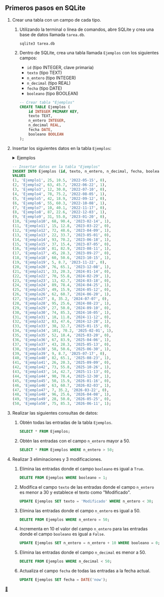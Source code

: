 ## Primeros pasos en SQLite

1. Crear una tabla con un campo de cada tipo.
    1. Utilizando la terminal o línea de comandos, abre SQLite y crea una base de datos llamada `tarea.db`.
        
        ```shell
        sqlite3 tarea.db
        ```
    2. Dentro de SQLite, crea una tabla llamada `Ejemplos` con los siguientes campos:
        * `id` (tipo INTEGER, clave primaria)
        * `texto` (tipo TEXT)
        * `n_entero` (tipo INTEGER)
        * `n_decimal` (tipo REAL)
        * `fecha` (tipo DATE)
        * `booleano` (tipo BOOLEAN)

        ```sql
        -- Crear tabla "Ejemplos"
        CREATE TABLE Ejemplos (
            id INTEGER PRIMARY KEY,
            texto TEXT,
            n_entero INTEGER,
            n_decimal REAL,
            fecha DATE,
            booleano BOOLEAN
        );
        ```
2. Insertar los siguientes datos en la tabla `Ejemplos`:
    <details>
    <summary>Ejemplos</summary>

    | id    | texto     | n_entero | n_decimal | fecha      | booleano |
    | :---: | :-------- | :------: | :-------: | :--------: | :------: |
    | 1     | Ejemplo1  | 25       | 10.5      | 2022-05-15 | 0        |
    | 2     | Ejemplo2  | 63       | 45.7      | 2022-06-22 | 1        |
    | 3     | Ejemplo3  | 12       | 30.0      | 2022-07-10 | 0        |
    | 4     | Ejemplo4  | 78       | 75.2      | 2022-08-05 | 1        |
    | 5     | Ejemplo5  | 42       | 18.9      | 2022-09-12 | 0        |
    | 6     | Ejemplo6  | 55       | 60.3      | 2022-10-08 | 1        |
    | 7     | Ejemplo7  | 10       | 40.1      | 2022-11-17 | 0        |
    | 8     | Ejemplo8  | 87       | 22.6      | 2022-12-03 | 1        |
    | 9     | Ejemplo9  | 31       | 55.0      | 2023-01-20 | 0        |
    | 10    | Ejemplo10 | 68       | 90.4      | 2023-02-14 | 1        |
    | 11    | Ejemplo11 | 15       | 12.8      | 2023-03-22 | 0        |
    | 12    | Ejemplo12 | 72       | 48.6      | 2023-04-09 | 1        |
    | 13    | Ejemplo13 | 22       | 33.7      | 2023-05-01 | 0        |
    | 14    | Ejemplo14 | 93       | 70.2      | 2023-06-18 | 1        |
    | 15    | Ejemplo15 | 37       | 15.4      | 2023-07-05 | 0        |
    | 16    | Ejemplo16 | 81       | 82.9      | 2023-08-11 | 1        |
    | 17    | Ejemplo17 | 45       | 28.3      | 2023-09-27 | 0        |
    | 18    | Ejemplo18 | 60       | 50.6      | 2023-10-15 | 1        |
    | 19    | Ejemplo19 | 5        | 8.7       | 2023-11-22 | 0        |
    | 20    | Ejemplo20 | 76       | 65.1      | 2023-12-08 | 1        |
    | 21    | Ejemplo21 | 33       | 20.3      | 2024-01-14 | 0        |
    | 22    | Ejemplo22 | 70       | 55.8      | 2024-02-29 | 1        |
    | 23    | Ejemplo23 | 13       | 42.7      | 2024-03-18 | 0        |
    | 24    | Ejemplo24 | 89       | 78.4      | 2024-04-25 | 1        |
    | 25    | Ejemplo25 | 49       | 15.9      | 2024-05-12 | 0        |
    | 26    | Ejemplo26 | 62       | 60.7      | 2024-06-20 | 1        |
    | 27    | Ejemplo27 | 8        | 35.2      | 2024-07-07 | 0        |
    | 28    | Ejemplo28 | 95       | 25.6      | 2024-08-23 | 1        |
    | 29    | Ejemplo29 | 27       | 50.0      | 2024-09-10 | 0        |
    | 30    | Ejemplo30 | 74       | 85.3      | 2024-10-05 | 1        |
    | 31    | Ejemplo31 | 18       | 11.8      | 2024-11-12 | 0        |
    | 32    | Ejemplo32 | 83       | 47.6      | 2024-12-28 | 1        |
    | 33    | Ejemplo33 | 38       | 32.7      | 2025-01-15 | 0        |
    | 34    | Ejemplo34 | 101      | 70.2      | 2025-02-01 | 1        |
    | 35    | Ejemplo35 | 52       | 18.4      | 2025-03-20 | 0        |
    | 36    | Ejemplo36 | 67       | 83.9      | 2025-04-06 | 1        |
    | 37    | Ejemplo37 | 43       | 28.3      | 2025-05-13 | 0        |
    | 38    | Ejemplo38 | 58       | 50.6      | 2025-06-30 | 1        |
    | 39    | Ejemplo39 | 9        | 8.7       | 2025-07-17 | 0        |
    | 40    | Ejemplo40 | 82       | 65.1      | 2025-08-23 | 1        |
    | 41    | Ejemplo41 | 26       | 20.3      | 2025-09-09 | 0        |
    | 42    | Ejemplo42 | 73       | 55.8      | 2025-10-26 | 1        |
    | 43    | Ejemplo43 | 14       | 42.7      | 2025-11-13 | 0        |
    | 44    | Ejemplo44 | 90       | 78.4      | 2025-12-30 | 1        |
    | 45    | Ejemplo45 | 50       | 15.9      | 2026-01-16 | 0        |
    | 46    | Ejemplo46 | 63       | 60.7      | 2026-02-03 | 1        |
    | 47    | Ejemplo47 | 7        | 35.2      | 2026-03-22 | 0        |
    | 48    | Ejemplo48 | 96       | 25.6      | 2026-04-08 | 1        |
    | 49    | Ejemplo49 | 28       | 50.0      | 2026-05-25 | 0        |
    | 50    | Ejemplo50 | 75       | 85.3      | 2026-06-11 | 1        |
    </details>

    ```sql
    -- Insertar datos en la tabla "Ejemplos"
    INSERT INTO Ejemplos (id, texto, n_entero, n_decimal, fecha, booleano)
    VALUES
    (1, 'Ejemplo1', 25, 10.5, '2022-05-15', 0),
    (2, 'Ejemplo2', 63, 45.7, '2022-06-22', 1),
    (3, 'Ejemplo3', 12, 30.0, '2022-07-10', 0),
    (4, 'Ejemplo4', 78, 75.2, '2022-08-05', 1),
    (5, 'Ejemplo5', 42, 18.9, '2022-09-12', 0),
    (6, 'Ejemplo6', 55, 60.3, '2022-10-08', 1),
    (7, 'Ejemplo7', 10, 40.1, '2022-11-17', 0),
    (8, 'Ejemplo8', 87, 22.6, '2022-12-03', 1),
    (9, 'Ejemplo9', 31, 55.0, '2023-01-20', 0),
    (10, 'Ejemplo10', 68, 90.4, '2023-02-14', 1),
    (11, 'Ejemplo11', 15, 12.8, '2023-03-22', 0),
    (12, 'Ejemplo12', 72, 48.6, '2023-04-09', 1),
    (13, 'Ejemplo13', 22, 33.7, '2023-05-01', 0),
    (14, 'Ejemplo14', 93, 70.2, '2023-06-18', 1),
    (15, 'Ejemplo15', 37, 15.4, '2023-07-05', 0),
    (16, 'Ejemplo16', 81, 82.9, '2023-08-11', 1),
    (17, 'Ejemplo17', 45, 28.3, '2023-09-27', 0),
    (18, 'Ejemplo18', 60, 50.6, '2023-10-15', 1),
    (19, 'Ejemplo19', 5, 8.7, '2023-11-22', 0),
    (20, 'Ejemplo20', 76, 65.1, '2023-12-08', 1),
    (21, 'Ejemplo21', 33, 20.3, '2024-01-14', 0),
    (22, 'Ejemplo22', 70, 55.8, '2024-02-29', 1),
    (23, 'Ejemplo23', 13, 42.7, '2024-03-18', 0),
    (24, 'Ejemplo24', 89, 78.4, '2024-04-25', 1),
    (25, 'Ejemplo25', 49, 15.9, '2024-05-12', 0),
    (26, 'Ejemplo26', 62, 60.7, '2024-06-20', 1),
    (27, 'Ejemplo27', 8, 35.2, '2024-07-07', 0),
    (28, 'Ejemplo28', 95, 25.6, '2024-08-23', 1),
    (29, 'Ejemplo29', 27, 50.0, '2024-09-10', 0),
    (30, 'Ejemplo30', 74, 85.3, '2024-10-05', 1),
    (31, 'Ejemplo31', 18, 11.8, '2024-11-12', 0),
    (32, 'Ejemplo32', 83, 47.6, '2024-12-28', 1),
    (33, 'Ejemplo33', 38, 32.7, '2025-01-15', 0),
    (34, 'Ejemplo34', 101, 70.2, '2025-02-01', 1),
    (35, 'Ejemplo35', 52, 18.4, '2025-03-20', 0),
    (36, 'Ejemplo36', 67, 83.9, '2025-04-06', 1),
    (37, 'Ejemplo37', 43, 28.3, '2025-05-13', 0),
    (38, 'Ejemplo38', 58, 50.6, '2025-06-30', 1),
    (39, 'Ejemplo39', 9, 8.7, '2025-07-17', 0),
    (40, 'Ejemplo40', 82, 65.1, '2025-08-23', 1),
    (41, 'Ejemplo41', 26, 20.3, '2025-09-09', 0),
    (42, 'Ejemplo42', 73, 55.8, '2025-10-26', 1),
    (43, 'Ejemplo43', 14, 42.7, '2025-11-13', 0),
    (44, 'Ejemplo44', 90, 78.4, '2025-12-30', 1),
    (45, 'Ejemplo45', 50, 15.9, '2026-01-16', 0),
    (46, 'Ejemplo46', 63, 60.7, '2026-02-03', 1),
    (47, 'Ejemplo47', 7, 35.2, '2026-03-22', 0),
    (48, 'Ejemplo48', 96, 25.6, '2026-04-08', 1),
    (49, 'Ejemplo49', 28, 50.0, '2026-05-25', 0),
    (50, 'Ejemplo50', 75, 85.3, '2026-06-11', 1);
    ```
3. Realizar las siguientes consultas de datos:
    1. Obtén todas las entradas de la tabla `Ejemplos`.

        ```sql
        SELECT * FROM Ejemplos;
        ```
    2. Obtén las entradas con el campo `n_entero` mayor a 50.

        ```sql
        SELECT * FROM Ejemplos WHERE n_entero > 50;
        ```
4. Realizar 3 eliminaciones y 3 modificaciones.
    1. Elimina las entradas donde el campo `booleano` es igual a `True`.

        ```sql
        DELETE FROM Ejemplos WHERE booleano = 1;
        ```
    2. Modifica el campo `texto` de las entradas donde el campo `n_entero` es menor a 30 y establece el texto como "Modificado".

        ```sql
        UPDATE Ejemplos SET texto = 'Modificado' WHERE n_entero < 30;
        ```
    3. Elimina las entradas donde el campo `n_entero` es igual a 50.

        ```sql
        DELETE FROM Ejemplos WHERE n_entero = 50;
        ```
    4. Incrementa en 10 el valor del campo `n_entero` para las entradas donde el campo `booleano` es igual a `False`.

        ```sql
        UPDATE Ejemplos SET n_entero = n_entero + 10 WHERE booleano = 0;
        ```
    5. Elimina las entradas donde el campo `n_decimal` es menor a 50.

        ```sql
        DELETE FROM Ejemplos WHERE n_decimal < 50;
        ```
    6. Actualiza el campo `fecha` de todas las entradas a la fecha actual.

        ```sql
        UPDATE Ejemplos SET fecha = DATE('now');
        ```

<link rel="stylesheet" href="./../../../README.css">
<a class="scrollup" href="#top">&#x1F53C</a>